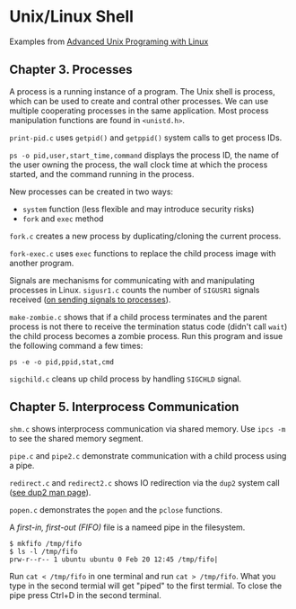 # Unix/Linux Shell
Examples from [Advanced Unix Programing with Linux](http://www.makelinux.net/alp/)

## Chapter 3. Processes

A process is a running instance of a program. The Unix shell is process, which
can be used to create and contral other processes. We can use multiple
cooperating processes in the same application. Most process manipulation
functions are found in `<unistd.h>`.

`print-pid.c` uses `getpid()` and `getppid()` system calls to get process IDs.

`ps -o pid,user,start_time,command` displays the process ID, the name of the
user owning the process, the wall clock time at which the process started, and
the command running in the process.

New processes can be created in two ways:
* `system` function (less flexible and may introduce security risks)
* `fork` and `exec` method

`fork.c` creates a new process by duplicating/cloning the current process.

`fork-exec.c` uses `exec` functions to replace the child process image with
another program.

Signals are mechanisms for communicating with and manipulating processes in
Linux. `sigusr1.c` counts the number of `SIGUSR1` signals received
([on sending signals to processes](https://bash.cyberciti.biz/guide/Sending_signal_to_Processes)).

`make-zombie.c` shows that if a child process terminates and the parent process
is not there to receive the termination status code (didn't call `wait`) the
child process becomes a zombie process. Run this program and issue the following
command a few times:
```
ps -e -o pid,ppid,stat,cmd
```

`sigchild.c` cleans up child process by handling `SIGCHLD` signal.

## Chapter 5. Interprocess Communication

`shm.c` shows interprocess communication via shared memory. Use `ipcs -m` to
see the shared memory segment.

`pipe.c` and `pipe2.c` demonstrate communication with a child process using a pipe.

`redirect.c` and `redirect2.c` shows IO redirection via the `dup2` system call
([see dup2 man page](http://man7.org/linux/man-pages/man2/dup.2.html)).

`popen.c` demonstrates the `popen` and the `pclose` functions.

A _first-in, first-out (FIFO)_ file is a nameed pipe in the filesystem.
```
$ mkfifo /tmp/fifo
$ ls -l /tmp/fifo
prw-r--r-- 1 ubuntu ubuntu 0 Feb 20 12:45 /tmp/fifo|
```
Run `cat < /tmp/fifo` in one terminal and run `cat > /tmp/fifo`. What you type
in the second termial will get "piped" to the first termial. To close the pipe
press Ctrl+D in the second terminal.
